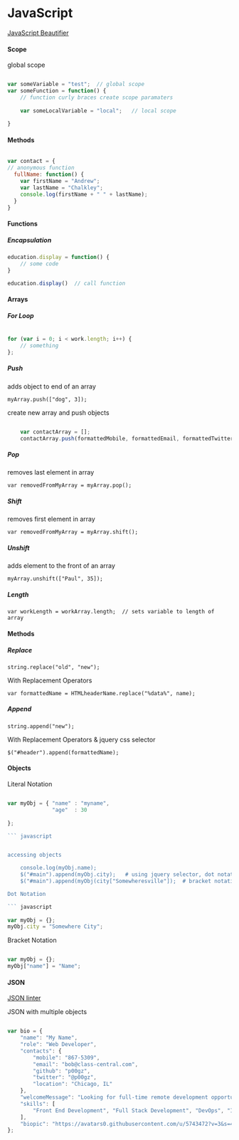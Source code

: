 JavaScript
==========

[JavaScript Beautifier](http://jsbeautifier.org/)

#### Scope

global scope

``` javascript

var someVariable = "test";  // global scope
var someFunction = function() {
	// function curly braces create scope paramaters
	
	var someLocalVariable = "local";   // local scope
	
}

```


#### Methods

``` javascript

var contact = {
// anonymous function 
  fullName: function() { 
  	var firstName = "Andrew";
  	var lastName = "Chalkley";
  	console.log(firstName + " " + lastName);
  }
}

```


#### Functions

##### Encapsulation

``` javascript
education.display = function() { 
	// some code
}

education.display()  // call function

```


#### Arrays

##### For Loop

``` javascript

for (var i = 0; i < work.length; i++) {
	// something 
};
```

##### Push

adds object to end of an array

    myArray.push(["dog", 3]);

create new array and push objects

``` javascript

    var contactArray = [];
    contactArray.push(formattedMobile, formattedEmail, formattedTwitter, formattedGithub, formattedLocation);
```

##### Pop

removes last element in array

    var removedFromMyArray = myArray.pop();

##### Shift

removes first element in array

    var removedFromMyArray = myArray.shift();

##### Unshift

adds element to the front of an array

    myArray.unshift(["Paul", 35]);

##### Length

	var workLength = workArray.length;  // sets variable to length of array



#### Methods

##### Replace

    string.replace("old", "new");

With Replacement Operators

    var formattedName = HTMLheaderName.replace("%data%", name);
    
    
##### Append

    string.append("new");

With Replacement Operators & jquery css selector

    $("#header").append(formattedName);


#### Objects

Literal Notation

``` javascript

var myObj = { "name" : "myname",
              "age"  : 30
        
};

``` javascript    


accessing objects

    console.log(myObj.name);
    $("#main").append(myObj.city);   # using jquery selector, dot notation
    $("#main").append(myObj(city["Somewheresville"]);  # bracket notation

Dot Notation

``` javascript
    
var myObj = {};
myObj.city = "Somewhere City";

```


Bracket Notation

``` javascript

var myObj = {};
myObj["name"] = "Name";

```

#### JSON

[JSON linter](jsonlint.com)


JSON with multiple objects

``` javascript

var bio = {
	"name": "My Name",
	"role": "Web Developer",
	"contacts": {
		"mobile": "867-5309",
		"email": "bob@class-central.com",
		"github": "p00gz",
		"twitter": "@p00gz",
		"location": "Chicago, IL"
	},
	"welcomeMessage": "Looking for full-time remote development opportunities",
	"skills": [
		"Front End Development", "Full Stack Development", "DevOps", "Information Security"
	],
	"biopic": "https://avatars0.githubusercontent.com/u/5743472?v=3&s=460"
};

```
